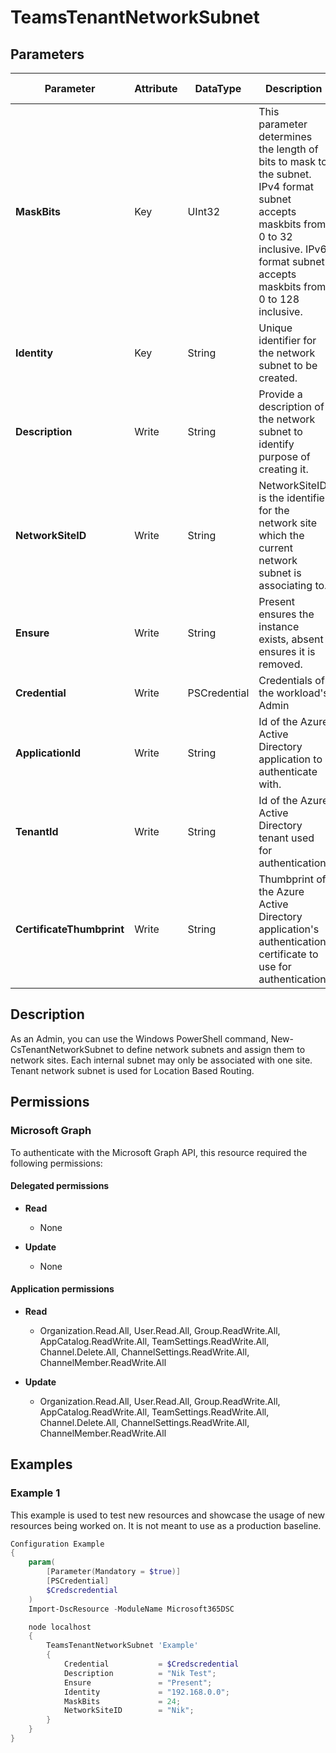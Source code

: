 ﻿# TeamsTenantNetworkSubnet

## Parameters

| Parameter | Attribute | DataType | Description | Allowed Values |
| --- | --- | --- | --- | --- |
| **MaskBits** | Key | UInt32 | This parameter determines the length of bits to mask to the subnet. IPv4 format subnet accepts maskbits from 0 to 32 inclusive. IPv6 format subnet accepts maskbits from 0 to 128 inclusive. | |
| **Identity** | Key | String | Unique identifier for the network subnet to be created. | |
| **Description** | Write | String | Provide a description of the network subnet to identify purpose of creating it. | |
| **NetworkSiteID** | Write | String | NetworkSiteID is the identifier for the network site which the current network subnet is associating to. | |
| **Ensure** | Write | String | Present ensures the instance exists, absent ensures it is removed. | `Present`, `Absent` |
| **Credential** | Write | PSCredential | Credentials of the workload's Admin | |
| **ApplicationId** | Write | String | Id of the Azure Active Directory application to authenticate with. | |
| **TenantId** | Write | String | Id of the Azure Active Directory tenant used for authentication. | |
| **CertificateThumbprint** | Write | String | Thumbprint of the Azure Active Directory application's authentication certificate to use for authentication. | |


## Description

As an Admin, you can use the Windows PowerShell command, New-CsTenantNetworkSubnet to define network subnets and assign them to network sites. Each internal subnet may only be associated with one site. Tenant network subnet is used for Location Based Routing.

## Permissions

### Microsoft Graph

To authenticate with the Microsoft Graph API, this resource required the following permissions:

#### Delegated permissions

- **Read**

    - None

- **Update**

    - None

#### Application permissions

- **Read**

    - Organization.Read.All, User.Read.All, Group.ReadWrite.All, AppCatalog.ReadWrite.All, TeamSettings.ReadWrite.All, Channel.Delete.All, ChannelSettings.ReadWrite.All, ChannelMember.ReadWrite.All

- **Update**

    - Organization.Read.All, User.Read.All, Group.ReadWrite.All, AppCatalog.ReadWrite.All, TeamSettings.ReadWrite.All, Channel.Delete.All, ChannelSettings.ReadWrite.All, ChannelMember.ReadWrite.All

## Examples

### Example 1

This example is used to test new resources and showcase the usage of new resources being worked on.
It is not meant to use as a production baseline.

```powershell
Configuration Example
{
    param(
        [Parameter(Mandatory = $true)]
        [PSCredential]
        $Credscredential
    )
    Import-DscResource -ModuleName Microsoft365DSC

    node localhost
    {
        TeamsTenantNetworkSubnet 'Example'
        {
            Credential           = $Credscredential
            Description          = "Nik Test";
            Ensure               = "Present";
            Identity             = "192.168.0.0";
            MaskBits             = 24;
            NetworkSiteID        = "Nik";
        }
    }
}
```

